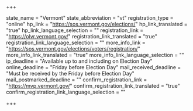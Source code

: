 +++

state_name = "Vermont"
state_abbreviation = "vt"
registration_type = "online"
hp_link = "https://sos.vermont.gov/elections/"
hp_link_translated = "true"
hp_link_language_selection = ""
registration_link = "https://olvr.vermont.gov/"
registration_link_translated = "true"
registration_link_language_selection = ""
more_info_link = "https://sos.vermont.gov/elections/voters/registration/"
more_info_link_translated = "true"
more_info_link_language_selection = ""
ip_deadline = "Available up to and including on Election Day"
online_deadline = "Friday before Election Day"
mail_received_deadline = "Must be received by the Friday before Election Day"
mail_postmarked_deadline = ""
confirm_registration_link = "https://mvp.vermont.gov/"
confirm_registration_link_translated = "true"
confirm_registration_link_language_selection = ""

+++
